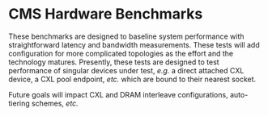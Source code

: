 # CMS Hardware Benchmarks

These benchmarks are designed to baseline system performance with straightforward latency and bandwidth measurements. These tests will add configuration for more complicated topologies as the effort and the technology matures. Presently, these tests are designed to test performance of singular devices under test, _e.g._ a direct attached CXL device, a CXL pool endpoint, _etc._ which are bound to their nearest socket. 

Future goals will impact CXL and DRAM interleave configurations, auto-tiering schemes, _etc._
